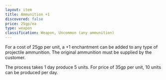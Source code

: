 ```yaml
---
layout: item
title: Ammunition +1
discovered: false
price: 25gp/ea
type: weapon
classification: Weapon, Uncommon (any ammunition)
---
```

For a cost of 25gp per unit, a +1 enchantment can be added to any type of projectile ammunition. The original ammunition must be supplied by the customer.

The process takes 1 day produce 5 units. For  price of 35gp per unit, 10 units can be produced per day.
